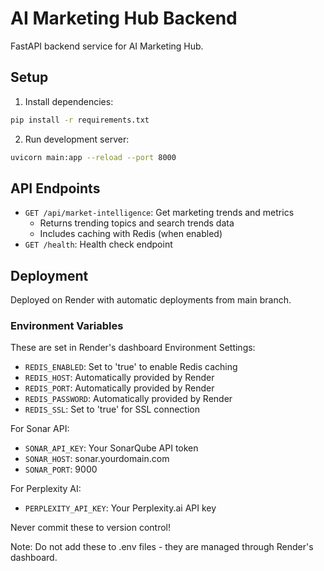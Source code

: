 # AI Marketing Hub Backend

FastAPI backend service for AI Marketing Hub.

## Setup

1. Install dependencies:
```bash
pip install -r requirements.txt
```

2. Run development server:
```bash
uvicorn main:app --reload --port 8000
```

## API Endpoints

- `GET /api/market-intelligence`: Get marketing trends and metrics
  - Returns trending topics and search trends data
  - Includes caching with Redis (when enabled)
- `GET /health`: Health check endpoint

## Deployment

Deployed on Render with automatic deployments from main branch.

### Environment Variables

These are set in Render's dashboard Environment Settings:
- `REDIS_ENABLED`: Set to 'true' to enable Redis caching
- `REDIS_HOST`: Automatically provided by Render
- `REDIS_PORT`: Automatically provided by Render
- `REDIS_PASSWORD`: Automatically provided by Render
- `REDIS_SSL`: Set to 'true' for SSL connection

For Sonar API:
- `SONAR_API_KEY`: Your SonarQube API token
- `SONAR_HOST`: sonar.yourdomain.com
- `SONAR_PORT`: 9000

For Perplexity AI:
- `PERPLEXITY_API_KEY`: Your Perplexity.ai API key

Never commit these to version control!

Note: Do not add these to .env files - they are managed through Render's dashboard. 